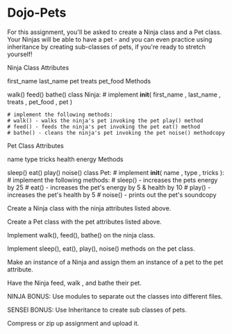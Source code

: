 # Dojo-Pets

For this assignment, you'll be asked to create a Ninja class and a Pet class. Your Ninjas will be able to have a pet - and you can even practice using inheritance by creating sub-classes of pets, if you're ready to stretch yourself!

Ninja Class
Attributes

first_name
last_name
pet
treats
pet_food
Methods

walk()
feed()
bathe()
class Ninja:
    # implement __init__( first_name , last_name , treats , pet_food , pet )
        	
    
    # implement the following methods:
    # walk() - walks the ninja's pet invoking the pet play() method
    # feed() - feeds the ninja's pet invoking the pet eat() method
    # bathe() - cleans the ninja's pet invoking the pet noise() methodcopy
Pet Class
Attributes

name
type
tricks
health
energy
Methods

sleep()
eat()
play()
noise()
class Pet:
    # implement __init__( name , type , tricks ):
    # implement the following methods:
    # sleep() - increases the pets energy by 25
    # eat() - increases the pet's energy by 5 & health by 10
    # play() - increases the pet's health by 5
    # noise() - prints out the pet's soundcopy

Create a Ninja class with the ninja attributes listed above.

Create a Pet class with the pet attributes listed above.

Implement walk(), feed(), bathe() on the ninja class.

Implement sleep(), eat(), play(), noise() methods on the pet class.

Make an instance of a Ninja and assign them an instance of a pet to the pet attribute.

Have the Ninja feed, walk , and bathe their pet.

NINJA BONUS: Use modules to separate out the classes into different files.

SENSEI BONUS: Use Inheritance to create sub classes of pets.

Compress or zip up assignment and upload it.
